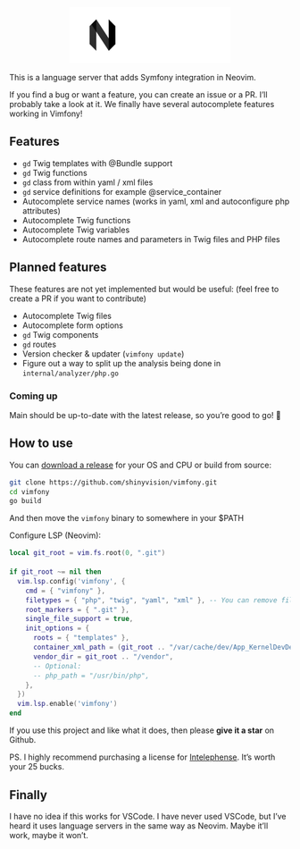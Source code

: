 <p align="center">
    <img src="https://raw.githubusercontent.com/shinyvision/vimfony/main/.github/assets/vimfony_sm.png" alt="Vimfony Logo">
</p>

This is a language server that adds Symfony integration in Neovim.

If you find a bug or want a feature, you can create an issue or a PR. I’ll probably take a look at it.
We finally have several autocomplete features working in Vimfony!

## Features
- `gd` Twig templates with @Bundle support
- `gd` Twig functions
- `gd` class from within yaml / xml files
- `gd` service definitions for example @service_container
- Autocomplete service names (works in yaml, xml and autoconfigure php attributes)
- Autocomplete Twig functions
- Autocomplete Twig variables
- Autocomplete route names and parameters in Twig files and PHP files

## Planned features
These features are not yet implemented but would be useful:
(feel free to create a PR if you want to contribute)
- Autocomplete Twig files
- Autocomplete form options
- `gd` Twig components
- `gd` routes
- Version checker & updater (`vimfony update`)
- Figure out a way to split up the analysis being done in `internal/analyzer/php.go`

### Coming up
Main should be up-to-date with the latest release, so you’re good to go! 🥳

## How to use
You can [download a release](https://github.com/shinyvision/vimfony/releases) for your OS and CPU or build from source:
```bash
git clone https://github.com/shinyvision/vimfony.git
cd vimfony
go build
```

And then move the `vimfony` binary to somewhere in your $PATH

Configure LSP (Neovim):
```lua
local git_root = vim.fs.root(0, ".git")

if git_root ~= nil then
  vim.lsp.config('vimfony', {
    cmd = { "vimfony" },
    filetypes = { "php", "twig", "yaml", "xml" }, -- You can remove file types if you don't like it, but then it won't work in those files
    root_markers = { ".git" },
    single_file_support = true,
    init_options = {
      roots = { "templates" },
      container_xml_path = (git_root .. "/var/cache/dev/App_KernelDevDebugContainer.xml"),
      vendor_dir = git_root .. "/vendor",
      -- Optional:
      -- php_path = "/usr/bin/php",
    },
  })
  vim.lsp.enable('vimfony')
end
```

If you use this project and like what it does, then please **give it a star** on Github.

PS. I highly recommend purchasing a license for [Intelephense](https://intelephense.com/). It’s worth your 25 bucks.

## Finally
I have no idea if this works for VSCode. I have never used VSCode, but I’ve heard it uses language servers in the same way as Neovim. Maybe it’ll work, maybe it won’t.
